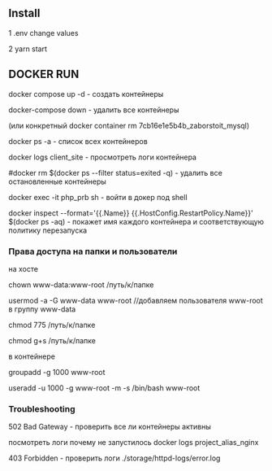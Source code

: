## Install

1 .env change values

2 yarn start


## DOCKER RUN
docker compose up -d - создать контейнеры

docker-compose down - удалить все контейнеры

(или конкретный docker container rm 7cb16e1e5b4b_zaborstoit_mysql)

docker ps -a - список всех контейнеров

docker logs client_site - просмотреть логи контейнера

#docker rm $(docker ps --filter status=exited -q) - удалить все остановленные контейнеры


docker exec -it php_prb sh - войти в докер под shell

docker inspect --format='{{.Name}} {{.HostConfig.RestartPolicy.Name}}' $(docker ps -aq) - покажет имя каждого контейнера и соответствующую политику перезапуска

### Права доступа на папки и пользователи

на хосте

chown www-data:www-root /путь/к/папке

usermod -a -G www-data www-root  //добавляем пользователя www-root в группу www-data

chmod 775 /путь/к/папке

chmod g+s /путь/к/папке

в контейнере

groupadd -g 1000 www-root

useradd -u 1000 -g www-root -m -s /bin/bash www-root



### Troubleshooting

502 Bad Gateway - проверить все ли контейнеры активны

посмотреть логи почему не запустилось docker logs project_alias_nginx

403 Forbidden - проверить логи ./storage/httpd-logs/error.log
